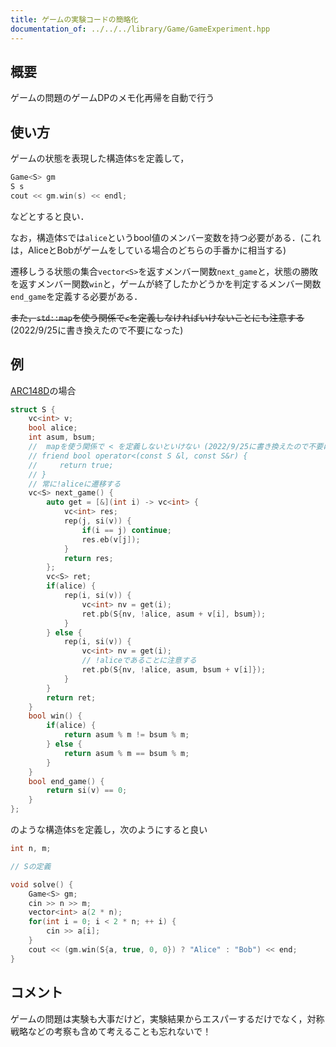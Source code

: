 ```yaml
---
title: ゲームの実験コードの簡略化
documentation_of: ../../../library/Game/GameExperiment.hpp
---
```


## 概要

ゲームの問題のゲームDPのメモ化再帰を自動で行う

## 使い方

ゲームの状態を表現した構造体```S```を定義して，

```cpp
Game<S> gm
S s
cout << gm.win(s) << endl;
```
などとすると良い．

なお，構造体```S```では```alice```というbool値のメンバー変数を持つ必要がある．(これは，AliceとBobがゲームをしている場合のどちらの手番かに相当する)

遷移しうる状態の集合```vector<S>```を返すメンバー関数```next_game```と，状態の勝敗を返すメンバー関数```win```と，ゲームが終了したかどうかを判定するメンバー関数```end_game```を定義する必要がある．

~~また，```std::map```を使う関係で```<```を定義しなければいけないことにも注意する~~ (2022/9/25に書き換えたので不要になった)

## 例

[ARC148D](https://atcoder.jp/contests/arc148/tasks/arc148_d)の場合

```cpp
struct S {
    vc<int> v;
    bool alice;
    int asum, bsum;
    //  mapを使う関係で < を定義しないといけない (2022/9/25に書き換えたので不要になった)
    // friend bool operator<(const S &l, const S&r) {
    //     return true;
    // }
    // 常に!aliceに遷移する
    vc<S> next_game() {
        auto get = [&](int i) -> vc<int> {
            vc<int> res;
            rep(j, si(v)) {
                if(i == j) continue;
                res.eb(v[j]);
            }
            return res;
        };
        vc<S> ret;
        if(alice) {
            rep(i, si(v)) {
                vc<int> nv = get(i);
                ret.pb(S{nv, !alice, asum + v[i], bsum});
            }
        } else {
            rep(i, si(v)) {
                vc<int> nv = get(i);
                // !aliceであることに注意する
                ret.pb(S{nv, !alice, asum, bsum + v[i]});
            }
        }
        return ret;
    }
    bool win() {
        if(alice) {
            return asum % m != bsum % m;
        } else {
            return asum % m == bsum % m;
        }
    }
    bool end_game() {
        return si(v) == 0;
    }
};
```

のような構造体```S```を定義し，次のようにすると良い

```cpp
int n, m;

// Sの定義

void solve() {
    Game<S> gm;
    cin >> n >> m;
    vector<int> a(2 * n);
    for(int i = 0; i < 2 * n; ++ i) {
        cin >> a[i];
    }
    cout << (gm.win(S{a, true, 0, 0}) ? "Alice" : "Bob") << end;
}
```
## コメント

ゲームの問題は実験も大事だけど，実験結果からエスパーするだけでなく，対称戦略などの考察も含めて考えることも忘れないで！

